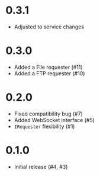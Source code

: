 # 0.3.1

- Adjusted to service changes

# 0.3.0

- Added a File requester (#11)
- Added a FTP requester (#10)

# 0.2.0

- Fixed compatibility bug (#7)
- Added WebSocket interface (#5)
- `IRequester` flexibility (#1)

# 0.1.0

- Initial release (#4, #3)